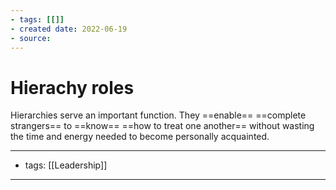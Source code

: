 ```yaml
---
- tags: [[]]
- created date: 2022-06-19
- source: 
---
```


# Hierachy roles

Hierarchies serve an important function. They ==enable== ==complete strangers== to ==know== ==how to treat one another== without wasting the time and energy needed to become personally acquainted.

---
- tags: [[Leadership]]
---